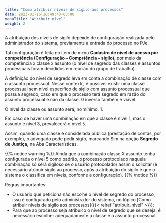 ```yaml
---
title: "Como atribuir níveis de sigilo aos processos"
date: 2023-01-16T10:49:43-03:00
menuTitle: "Atribuir nível"
weight: 2
---
```

A atribuição dos níveis de sigilo depende de configuração realizada pelo administrador do sistema, previamente à entrada do processo no PJe.

Tal configuração é feita no item de menu **Cadastro de nível de acesso por competência (Configuração – Competência – sigilo)**, por meio da competência x classe x assunto (o nível de segredo das classes e assuntos processuais foram decididos em reunião do grupo de trabalho).

A definição do nível de segredo leva em conta a combinação de classe com o assunto processual. Nesse contexto, é possível existir uma classe processual sem nível específico de sigilo com assunto processual que possua segredo, caso em que o processo terá segredo em razão do assunto processual e não da classe. O inverso também é viável.

O nível da classe ou assunto será, no mínimo, 1. 

Em caso de haver uma combinação em que a classe é nível 1, mas o assunto é nível 3, prevalecerá o nível 3.

Assim, quando uma classe é considerada pública (prestação de contas, por exemplo), o advogado pode pedir sigilo, marcando Sim na opção **Segredo de Justiça,** na Aba Características. 

{{% notice warning %}}
Ainda que a combinação classe X assunto tenha configurada o nível 5 como padrão, o processo protocolado naquela combinação só será sigiloso se o usuário protocolador assim o solicitar (é necessário atribuir sigilo ao processo, após a atribuição do sigilo é que o sistema o classifica em níveis, conforme a configuração).
{{% /notice %}}

Regras importantes:
+ O usuário que peticiona não escolhe o nível de segredo do processo, isso é configurado pelo administrador do sistema, no tópico [Como atribuir níveis de sigilo aos processos]({{< relref "atribuir_nivel" >}});
+ Para que ao processo seja atribuído o nível de segredo que se deseja, é necessário escolher adequadamente a classe e o assunto processual.
